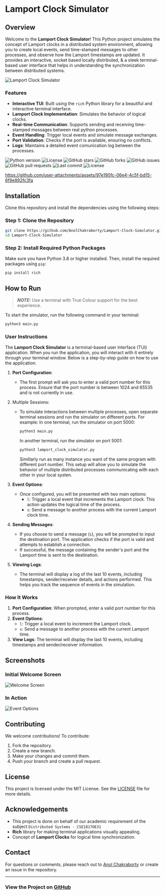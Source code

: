 # Lamport Clock Simulator

## Overview
Welcome to the **Lamport Clock Simulator**! This Python project simulates the concept of Lamport clocks in a distributed system environment, allowing you to create local events, send time-stamped messages to other processes, and observe how the Lamport timestamps are updated. It provides an interactive, socket based locally distributed, & a sleek terminal-based user interface that helps in understanding the synchronization between distributed systems.

![Lamport Clock Simulator](https://img.shields.io/badge/Project-Lamport%20Clock%20Simulator-blue)

### Features
- **Interactive TUI**: Built using the `rich` Python library for a beautiful and interactive terminal interface.
- **Lamport Clock Implementation**: Simulates the behavior of logical clocks.
- **Real-time Communication**: Supports sending and receiving time-stamped messages between real python processes.
- **Event Handling**: Trigger local events and simulate message exchanges.
- **Port Validation**: Checks if the port is available, ensuring no conflicts.
- **Logs**: Maintains a detailed event comunication log between the processes.


![Python version](https://img.shields.io/badge/Python-3.8%2B-blue)
![License](https://img.shields.io/badge/License-MIT-green)
![GitHub stars](https://img.shields.io/github/stars/AnolChakraborty/Lamport-Clock-Simulator?style=social)
![GitHub forks](https://img.shields.io/github/forks/AnolChakraborty/Lamport-Clock-Simulator?style=social)
![GitHub issues](https://img.shields.io/github/issues/AnolChakraborty/Lamport-Clock-Simulator)
![GitHub pull requests](https://img.shields.io/github/issues-pr/AnolChakraborty/Lamport-Clock-Simulator)
![Last commit](https://img.shields.io/github/last-commit/AnolChakraborty/Lamport-Clock-Simulator)
![License](https://img.shields.io/badge/License-MIT-blue)




https://github.com/user-attachments/assets/97e190fc-06e4-4c5f-bd15-6f9e892fc3fa






## Installation
Clone this repository and install the dependencies using the following steps:

### Step 1: Clone the Repository
```bash
git clone https://github.com/AnolChakraborty/Lamport-Clock-Simulator.git
cd Lamport-Clock-Simulator
```

### Step 2: Install Required Python Packages
Make sure you have Python 3.8 or higher installed. Then, install the required packages using `pip`:
```bash
pip install rich
```

## How to Run

> **_NOTE:_**  Use a terminal with True Colour support for the best experience.

To start the simulator, run the following command in your terminal:

```bash
python3 main.py
```

### User Instructions
The **Lamport Clock Simulator** is a terminal-based user interface (TUI) application. When you run the application, you will interact with it entirely through your terminal window. Below is a step-by-step guide on how to use the application:

1. **Port Configuration**:
   - The first prompt will ask you to enter a valid port number for this process. Ensure that the port number is between 1024 and 65535 and is not currently in use.
  
2. Multiple Sessions:
   - To simulate interactions between multiple processes, open separate terminal sessions and run the simulator on different ports. For example:
     In one terminal, run the simulator on port 5000:
      ```bash
      python3 main.py
      ```
      In another terminal, run the simulator on port 5001:
      ```bash
      python3 lamport_clock_simulator.py
      ```
      Simillarly run as many instance you want of the same program with different port number.
This setup will allow you to simulate the behavior of multiple distributed processes communicating with each other in your local systen.

3. **Event Options**:
   - Once configured, you will be presented with two main options:
     - `l`: Trigger a local event that increments the Lamport clock. This action updates the logical time of the process.
     - `s`: Send a message to another process with the current Lamport clock time.

4. **Sending Messages**:
   - If you choose to send a message (`s`), you will be prompted to input the destination port. The application checks if the port is valid and attempts to establish a connection.
   - If successful, the message containing the sender's port and the Lamport time is sent to the destination.

5. **Viewing Logs**:
   - The terminal will display a log of the last 10 events, including timestamps, sender/receiver details, and actions performed. This helps you track the sequence of events in the simulation.

### How It Works
1. **Port Configuration**: When prompted, enter a valid port number for this process.
2. **Event Options**:
   - `l`: Trigger a local event to increment the Lamport clock.
   - `s`: Send a message to another process with the current Lamport time.
3. **View Logs**: The terminal will display the last 10 events, including timestamps and sender/receiver information.

## Screenshots
### Initial Welcome Screen
![Welcome Screen](https://i.imghippo.com/files/Anz3107pAA.png)

### In Action
![Event Options](https://i.imghippo.com/files/GX3796vyU.png)

## Contributing
We welcome contributions! To contribute:
1. Fork the repository.
2. Create a new branch.
3. Make your changes and commit them.
4. Push your branch and create a pull request.

## License
This project is licensed under the MIT License. See the [LICENSE](LICENSE) file for more details.

## Acknowledgements
- This project is done on behalf of our academic requirement of the subject `Distributed Systems - CSE1817OE31`
- **Rich** library for making terminal applications visually appealing.
- Concept of **Lamport Clocks** for logical time synchronization.

## Contact
For questions or comments, please reach out to [Anol Chakraborty](https://www.linkedin.com/in/anolchakraborty/) or create an issue in the repository.

---

### View the Project on [GitHub](https://github.com/AnolChakraborty/Lamport-Clock-Simulator)


